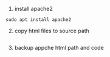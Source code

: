 1. install apache2

```
sudo apt install apache2

```
2. copy html files to source path

```
```
3. backup appche html path and code

```
```